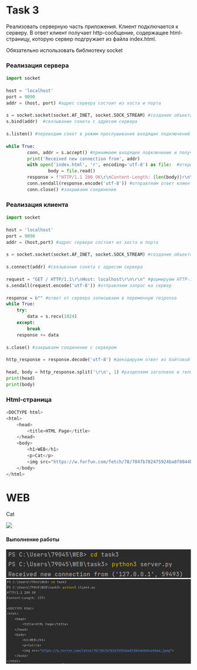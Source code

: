 # Task 3

Реализовать серверную часть приложения. Клиент подключается к серверу. В ответ
клиент получает http-сообщение, содержащее html-страницу, которую сервер
подгружает из файла index.html.

Обязательно использовать библиотеку socket

### Реализация сервера
```python
import socket

host = 'localhost'
port = 9090
addr = (host, port) #адрес сервера состоит из хоста и порта

s = socket.socket(socket.AF_INET, socket.SOCK_STREAM) #создание объекта сокета с использованием протокола IPv4 и TCP
s.bind(addr)  #связывание сокета с адресом сервера

s.listen() #переводим сокет в режим прослушивания входящих подключений

while True:
        conn, addr = s.accept() #принимаем входящее подключение и получаем объект соединения и адрес клиента
        print('Received new connection from', addr)
        with open('index.html', 'r', encoding='utf-8') as file:  #открываем файл index.html и читаем его содержимое
                body = file.read()
        response = f"HTTP/1.1 200 OK\r\nContent-Length: {len(body)}r\n\r\n{body}" #формируем HTTP-ответ с заголовком и телом сообщения
        conn.sendall(response.encode('utf-8')) #отправляем ответ клиенту
        conn.close() #закрываем соединение
```

### Реализация клиента
```python
import socket

host = 'localhost'
port = 9090
addr = (host,port) #адрес сервера состоит из хоста и порта

s = socket.socket(socket.AF_INET, socket.SOCK_STREAM) #создание объекта сокета с использованием протокола IPv4 и TCP

s.connect(addr) #связывание сокета с адресом сервера

request = "GET / HTTP/1.1\r\nHost: localhost\r\n\r\n" #формируем HTTP-запрос для получения содержимого главной страницы 
s.sendall(request.encode('utf-8')) #отправляем запрос на сервер

response = b"" #ответ от сервера записываем в переменную response
while True:
    try:
        data = s.recv(1024)
    except:
        break
    response += data

s.close() #закрываем соединение с сервером

http_response = response.decode('utf-8') #декодируем ответ из байтовой строки в строку в формате UTF-8

head, body = http_response.split('\r\n', 1) #разделяем заголовок и тело сообщения и выводим на экран
print(head)
print(body)
```
### Html-страница
```python
<DOCTYPE html>
<html>
    <head>
        <title>HTML Page</title>
    </head>
    <body>
        <h1>WEB</h1>
        <p>Cat</p>
        <img src="https://w.forfun.com/fetch/70/7047b702475924ba8f8044b5b5ca56ba.jpeg">
    </body>
</html>
``` 

<DOCTYPE html>
<html>
    <head>
        <title>HTML Page</title>
    </head>
    <body>
        <h1>WEB</h1>
        <p>Cat</p>
        <img src="https://w.forfun.com/fetch/70/7047b702475924ba8f8044b5b5ca56ba.jpeg">
    </body>
</html> 

#### Выполнение работы
![Пример задания 3](images/task3.png)
![Пример задания 3](images/task33.png)